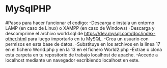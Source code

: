 # MySqlPHP
#Pasos para hacer funcionar el codigo:
-Descarga e instala un entorno LAMP (en caso de Linux) o XAMPP (en caso de Windows)
-Descarga y descomprime el archivo world.sql de https://dev.mysql.com/doc/index-other.html para luego importarlo en tu MySQL.
-Crea un usuario con permisos en esta base de datos.
-Substituye en los archivos en la linea 17 en el fichero World.php y en la 13 en el fichero World2.php
-Extrae o clona esta carpeta en tu repositorio de trabajo localhost de apache.
-Accede a localhost mediante un navegador escribiendo localhost en este.
